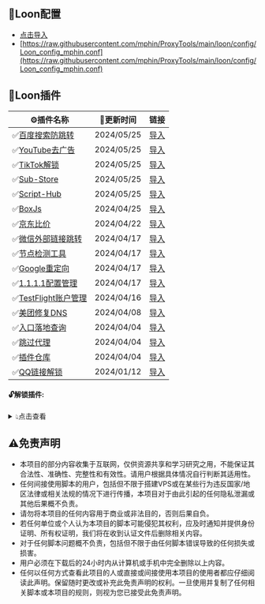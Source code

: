 ## 🎈Loon配置
  - [点击导入](https://www.nsloon.com/openloon/import?sub=https://raw.githubusercontent.com/mphin/ProxyTools/main/loon/config/Loon_config_mphin.conf)
  - [https://raw.githubusercontent.com/mphin/ProxyTools/main/loon/config/Loon_config_mphin.conf](https://raw.githubusercontent.com/mphin/ProxyTools/main/loon/config/Loon_config_mphin.conf)
## 🎈Loon插件
| ⚙插件名称 | 📌更新时间 | 链接 |
| - | - | - |
| ✅[百度搜索防跳转](https://raw.githubusercontent.com/mphin/proxy_tools/main/loon/plugin/baidu_redirect.plugin) | 2024/05/25 | [导入](https://www.nsloon.com/openloon/import?plugin=https://raw.githubusercontent.com/mphin/proxy_tools/main/loon/plugin/baidu_redirect.plugin) |
| ✅[YouTube去广告](https://raw.githubusercontent.com/mphin/proxy_tools/main/loon/plugin/youtube_remove_ads.plugin) | 2024/05/25 | [导入](https://www.nsloon.com/openloon/import?plugin=https://raw.githubusercontent.com/mphin/proxy_tools/main/loon/plugin/youtube_remove_ads.plugin) |
| ✅[TikTok解锁](https://raw.githubusercontent.com/mphin/proxy_tools/main/loon/plugin/tiktok_redirect.plugin) | 2024/05/25 | [导入](https://www.nsloon.com/openloon/import?plugin=https://raw.githubusercontent.com/mphin/proxy_tools/main/loon/plugin/tiktok_redirect.plugin) |
| ✅[Sub-Store](https://raw.githubusercontent.com/mphin/proxy_tools/main/loon/plugin/sub_store.plugin) | 2024/05/25 | [导入](https://www.nsloon.com/openloon/import?plugin=https://raw.githubusercontent.com/mphin/proxy_tools/main/loon/plugin/sub_store.plugin) |
| ✅[Script-Hub](https://raw.githubusercontent.com/mphin/proxy_tools/main/loon/plugin/script_hub.plugin) | 2024/05/25 | [导入](https://www.nsloon.com/openloon/import?plugin=https://raw.githubusercontent.com/mphin/proxy_tools/main/loon/plugin/script_hub.plugin) |
| ✅[BoxJs](https://raw.githubusercontent.com/mphin/proxy_tools/main/loon/plugin/boxjs.plugin) | 2024/04/25 | [导入](https://www.nsloon.com/openloon/import?plugin=https://raw.githubusercontent.com/mphin/proxy_tools/main/loon/plugin/boxjs.plugin) |
| ✅[京东比价](https://raw.githubusercontent.com/mphin/proxy_tools/main/loon/plugin/jd_price.plugin) | 2024/04/22 | [导入](https://www.nsloon.com/openloon/import?plugin=https://raw.githubusercontent.com/mphin/proxy_tools/main/loon/plugin/jd_price.plugin) |
| ✅[微信外部链接跳转](https://raw.githubusercontent.com/mphin/proxy_tools/main/loon/plugin/weixin_redirect.plugin) | 2024/04/17 | [导入](https://www.nsloon.com/openloon/import?plugin=https://raw.githubusercontent.com/mphin/proxy_tools/main/loon/plugin/weixin_redirect.plugin) |
| ✅[节点检测工具](https://raw.githubusercontent.com/mphin/proxy_tools/main/loon/plugin/loon_node_tool.plugin) | 2024/04/17 | [导入](https://www.nsloon.com/openloon/import?plugin=https://raw.githubusercontent.com/mphin/proxy_tools/main/loon/plugin/loon_node_tool.plugin) |
| ✅[Google重定向](https://raw.githubusercontent.com/mphin/proxy_tools/main/loon/plugin/google_redirect.plugin) | 2024/04/17 | [导入](https://www.nsloon.com/openloon/import?plugin=https://raw.githubusercontent.com/mphin/proxy_tools/main/loon/plugin/google_redirect.plugin) |
| ✅[1.1.1.1配置管理](https://raw.githubusercontent.com/mphin/proxy_tools/main/loon/plugin/1.1.1.1.plugin) | 2024/04/17 | [导入](https://www.nsloon.com/openloon/import?plugin=https://raw.githubusercontent.com/mphin/proxy_tools/main/loon/plugin/1.1.1.1.plugin) |
| ✅[TestFlight账户管理](https://raw.githubusercontent.com/mphin/proxy_tools/main/loon/plugin/tf_account.plugin) | 2024/04/16 | [导入](https://www.nsloon.com/openloon/import?plugin=https://raw.githubusercontent.com/mphin/proxy_tools/main/loon/plugin/tf_account.plugin) |
| ✅[美团修复DNS](https://raw.githubusercontent.com/mphin/proxy_tools/main/loon/plugin/meituan_fix.plugin) | 2024/04/08 | [导入](https://www.nsloon.com/openloon/import?plugin=https://raw.githubusercontent.com/mphin/proxy_tools/main/loon/plugin/meituan_fix.plugin) |
| ✅[入口落地查询](https://raw.githubusercontent.com/mphin/proxy_tools/main/loon/plugin/loon_netisp.plugin) | 2024/04/04 | [导入](https://www.nsloon.com/openloon/import?plugin=https://raw.githubusercontent.com/mphin/proxy_tools/main/loon/plugin/loon_netisp.plugin) |
| ✅[跳过代理](https://raw.githubusercontent.com/mphin/proxy_tools/main/loon/plugin/loon_general.plugin) | 2024/04/04 | [导入](https://www.nsloon.com/openloon/import?plugin=https://raw.githubusercontent.com/mphin/proxy_tools/main/loon/plugin/loon_general.plugin) |
| ✅[插件仓库](https://raw.githubusercontent.com/mphin/proxy_tools/main/loon/plugin/loon_gallery.plugin) | 2024/04/04 | [导入](https://www.nsloon.com/openloon/import?plugin=https://raw.githubusercontent.com/mphin/proxy_tools/main/loon/plugin/loon_gallery.plugin) |
| ✅[QQ链接解锁](https://raw.githubusercontent.com/mphin/proxy_tools/main/loon/plugin/qq_redirect.plugin) | 2024/01/12 | [导入](https://www.nsloon.com/openloon/import?plugin=https://raw.githubusercontent.com/mphin/proxy_tools/main/loon/plugin/qq_redirect.plugin) |
#### 🔓解锁插件:
<details>
<summary>👆︎点击查看</summary>
<ul>

| 🔓插件名称 | 📌更新时间 | 链接 |
| - | - | - |
| ✅[网易云音乐解锁](https://raw.githubusercontent.com/mphin/proxy_tools/main/loon/plugin/wangyiyun.plugin) | 2024/05/25 | [导入](https://www.nsloon.com/openloon/import?plugin=https://raw.githubusercontent.com/mphin/proxy_tools/main/loon/plugin/wangyiyun.plugin) |
| ✅[芒果TV解锁](https://raw.githubusercontent.com/mphin/proxy_tools/main/loon/plugin/mangguotv.plugin) | 2024/05/25 | [导入](https://www.nsloon.com/openloon/import?plugin=https://raw.githubusercontent.com/mphin/proxy_tools/main/loon/plugin/mangguotv.plugin) |
| ✅[Gp4o解锁](https://raw.githubusercontent.com/mphin/proxy_tools/main/loon/plugin/gp4o.plugin) | 2024/05/19 | [导入](https://www.nsloon.com/openloon/import?plugin=https://raw.githubusercontent.com/mphin/proxy_tools/main/loon/plugin/gp4o.plugin) |
| ✅[彩云天气解锁](https://raw.githubusercontent.com/mphin/proxy_tools/main/loon/plugin/caiyuntianqi.plugin) | 2024/04/26 | [导入](https://www.nsloon.com/openloon/import?plugin=https://raw.githubusercontent.com/mphin/proxy_tools/main/loon/plugin/caiyuntianqi.plugin) |
| ✅[寻简解锁](https://raw.githubusercontent.com/mphin/proxy_tools/main/loon/plugin/xunjian.plugin) | 2024/04/08 | [导入](https://www.nsloon.com/openloon/import?plugin=https://raw.githubusercontent.com/mphin/proxy_tools/main/loon/plugin/xunjian.plugin) |
| ✅[美图秀秀解锁](https://raw.githubusercontent.com/mphin/proxy_tools/main/loon/plugin/meituxiuxiu.plugin) | 2024/04/08 | [导入](https://www.nsloon.com/openloon/import?plugin=https://raw.githubusercontent.com/mphin/proxy_tools/main/loon/plugin/meituxiuxiu.plugin) |
| ✅[Adguard解锁](https://raw.githubusercontent.com/mphin/proxy_tools/main/loon/plugin/adguard.plugin) | 2024/04/08 | [导入](https://www.nsloon.com/openloon/import?plugin=https://raw.githubusercontent.com/mphin/proxy_tools/main/loon/plugin/adguard.plugin) |
| ✅[Documents解锁](https://raw.githubusercontent.com/mphin/proxy_tools/main/loon/plugin/documents.plugin) | 2024/04/02 | [导入](https://www.nsloon.com/openloon/import?plugin=https://raw.githubusercontent.com/mphin/proxy_tools/main/loon/plugin/documents.plugin) |
| ✅[咪咕音乐解锁](https://raw.githubusercontent.com/mphin/proxy_tools/main/loon/plugin/miguyinyue.plugin) | 2024/04/02 | [导入](https://www.nsloon.com/openloon/import?plugin=https://raw.githubusercontent.com/mphin/proxy_tools/main/loon/plugin/miguyinyue.plugin) |
| ✅[GitHub解锁](https://raw.githubusercontent.com/mphin/proxy_tools/main/loon/plugin/github.plugin) | 2024/03/24 | [导入](https://www.nsloon.com/openloon/import?plugin=https://raw.githubusercontent.com/mphin/proxy_tools/main/loon/plugin/github.plugin) |
</ul>
</details>

## ⚠️免责声明
- 本项目的部分内容收集于互联网，仅供资源共享和学习研究之用，不能保证其合法性、准确性、完整性和有效性。请用户根据具体情况自行判断其适用性。
- 任何间接使用脚本的用户，包括但不限于搭建VPS或在某些行为违反国家/地区法律或相关法规的情况下进行传播，本项目对于由此引起的任何隐私泄漏或其他后果概不负责。
- 请勿将本项目的任何内容用于商业或非法目的，否则后果自负。
- 若任何单位或个人认为本项目的脚本可能侵犯其权利，应及时通知并提供身份证明、所有权证明，我们将在收到认证文件后删除相关内容。
- 对于任何脚本问题概不负责，包括但不限于由任何脚本错误导致的任何损失或损害。
- 用户必须在下载后的24小时内从计算机或手机中完全删除以上内容。
- 任何以任何方式查看此项目的人或直接或间接使用本项目的使用者都应仔细阅读此声明。保留随时更改或补充此免责声明的权利。一旦使用并复制了任何相关脚本或本项目的规则，则视为您已接受此免责声明。
